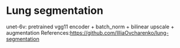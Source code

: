 # Lung segmentation
unet-6v: pretrained vgg11 encoder + batch_norm + bilinear upscale + augmentation
References:https://github.com/IlliaOvcharenko/lung-segmentation
